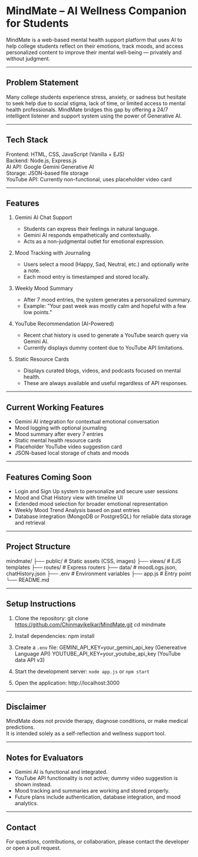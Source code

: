 # MindMate – AI Wellness Companion for Students

MindMate is a web-based mental health support platform that uses AI to help college students reflect on their emotions, track moods, and access personalized content to improve their mental well-being — privately and without judgment.

---

## Problem Statement

Many college students experience stress, anxiety, or sadness but hesitate to seek help due to social stigma, lack of time, or limited access to mental health professionals. MindMate bridges this gap by offering a 24/7 intelligent listener and support system using the power of Generative AI.

---

## Tech Stack

Frontend: HTML, CSS, JavaScript (Vanilla + EJS)  
Backend: Node.js, Express.js  
AI API: Google Gemini Generative AI  
Storage: JSON-based file storage  
YouTube API: Currently non-functional, uses placeholder video card

---

## Features

1. Gemini AI Chat Support  
   - Students can express their feelings in natural language.  
   - Gemini AI responds empathetically and contextually.  
   - Acts as a non-judgmental outlet for emotional expression.

2. Mood Tracking with Journaling  
   - Users select a mood (Happy, Sad, Neutral, etc.) and optionally write a note.  
   - Each mood entry is timestamped and stored locally.

3. Weekly Mood Summary  
   - After 7 mood entries, the system generates a personalized summary.  
   - Example: "Your past week was mostly calm and hopeful with a few low points."

4. YouTube Recommendation (AI-Powered)  
   - Recent chat history is used to generate a YouTube search query via Gemini AI.  
   - Currently displays dummy content due to YouTube API limitations.

5. Static Resource Cards  
   - Displays curated blogs, videos, and podcasts focused on mental health.  
   - These are always available and useful regardless of API responses.

---

## Current Working Features

- Gemini AI integration for contextual emotional conversation
- Mood logging with optional journaling
- Mood summary after every 7 entries
- Static mental health resource cards
- Placeholder YouTube video suggestion card
- JSON-based local storage of chats and moods

---

## Features Coming Soon

- Login and Sign Up system to personalize and secure user sessions
- Mood and Chat History view with timeline UI
- Extended mood selection for broader emotional representation
- Weekly Mood Trend Analysis based on past entries
- Database integration (MongoDB or PostgreSQL) for reliable data storage and retrieval

---

## Project Structure

mindmate/
├── public/ # Static assets (CSS, images)
├── views/ # EJS templates
├── routes/ # Express routers
├── data/ # moodLogs.json, chatHistory.json
├── .env # Environment variables
├── app.js # Entry point
└── README.md

---

## Setup Instructions

1. Clone the repository:
git clone https://github.com/Chinmayikelkar/MindMate.git
cd mindmate

2. Install dependencies:
npm install

3. Create a `.env` file:
GEMINI_API_KEY=your_gemini_api_key (Genereative Language API)
YOUTUBE_API_KEY=your_youtube_api_key (YouTube data API v3)

4. Start the development server:
`node app.js` or `npm start`

5. Open the application:
http://localhost:3000

---

## Disclaimer

MindMate does not provide therapy, diagnose conditions, or make medical predictions.  
It is intended solely as a self-reflection and wellness support tool.

---

## Notes for Evaluators

- Gemini AI is functional and integrated.
- YouTube API functionality is not active; dummy video suggestion is shown instead.
- Mood tracking and summaries are working and stored properly.
- Future plans include authentication, database integration, and mood analytics.

---

## Contact

For questions, contributions, or collaboration, please contact the developer or open a pull request.
